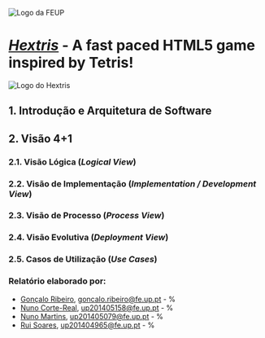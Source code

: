 ![Logo da FEUP](http://www.junifeup.pt/wp-content/uploads/2016/01/feup.png)

# [_Hextris_](https://github.com/Hextris/hextris) - A fast paced HTML5 game inspired by Tetris!

![Logo do Hextris](https://raw.githubusercontent.com/Spininador/hextris/esof_hextris/favicon.ico)

## 1. Introdução e Arquitetura de Software
## 2. Visão 4+1
### 2.1. Visão Lógica (_Logical View_)
### 2.2. Visão de Implementação (_Implementation / Development View_)
### 2.3. Visão de Processo (_Process View_)
### 2.4. Visão Evolutiva (_Deployment View_)
### 2.5. Casos de Utilização (_Use Cases_)

### Relatório elaborado por:
* [Gonçalo Ribeiro](https://github.com/gribeirofeup),  goncalo.ribeiro@fe.up.pt - %
* [Nuno Corte-Real](https://github.com/nunocr), 	up201405158@fe.up.pt - %
* [Nuno Martins](https://github.com/Spininador), 	up201405079@fe.up.pt - %
* [Rui Soares](https://github.com/RuiCS),		up201404965@fe.up.pt - %

<!-- The goal of this third assignment is to document the architecture an design choices of the software application of choice. 

In particular, this report should discuss the following

Introduction to Software Architecture and the 4+1 Architectural View Model; What are the architectural patterns followed by your project (if it doesn't follow any well known one, discuss whether it would be best to do so).
Grade: 4pts
Logical View
Grade: 4pts
Development View
Grade: 4pts
Deployment View
Grade: 4 pts
Process View
Grade: 4 pts
Submission date (i.e., last commit to the repository): 23:59, 20-11-2016.

Note: Include contribution of the team members in the report. It also has to be clear from the commits to the repository the contributions of the different team members. 
-->
